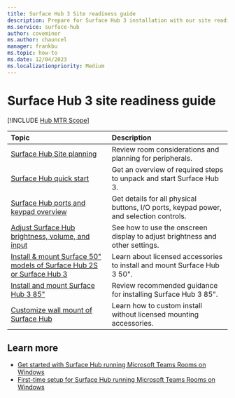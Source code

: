 ```yaml
---
title: Surface Hub 3 Site readiness guide
description: Prepare for Surface Hub 3 installation with our site readiness guide, covering room planning, mounting options, port overviews, and setup instructions
ms.service: surface-hub
author: coveminer
ms.author: chauncel
manager: frankbu
ms.topic: how-to
ms.date: 12/04/2023
ms.localizationpriority: Medium
---
```


# Surface Hub 3 site readiness guide

[!INCLUDE [Hub MTR Scope](includes/hub-mtr-scope.md)]

| Topic | Description |
|:-------|:-------|
| [Surface Hub Site planning](surface-hub-site-planning.md) | Review room considerations and planning for peripherals. |
| [Surface Hub quick start](surface-hub-3-quick-start.md) | Get an overview of required steps to unpack and start Surface Hub 3.|
| [Surface Hub ports and keypad overview](surface-hub-port-keypad-overview.md) | Get details for all physical buttons, I/O ports, keypad power, and selection controls. |
| [Adjust Surface Hub brightness, volume, and input](surface-hub-onscreen-display.md) | See how to use the onscreen display to adjust brightness and other settings. |
| [Install & mount Surface 50" models of Surface Hub 2S or Surface Hub 3](surface-hub-install-mount.md) | Learn about licensed accessories to install and mount Surface Hub 3 50". |
| [Install and mount Surface Hub 3 85"](surface-hub-2s-85-install-mount.md) | Review recommended guidance for installing Surface Hub 3 85". |
| [Customize wall mount of Surface Hub](surface-hub-custom-install.md) | Learn how to custom install without licensed mounting accessories.|

## Learn more 

- [Get started with Surface Hub running Microsoft Teams Rooms on Windows](surface-hub-3-get-started.md)
- [First-time setup for Surface Hub running Microsoft Teams Rooms on Windows](first-run-program-surface-hub-3.md)
